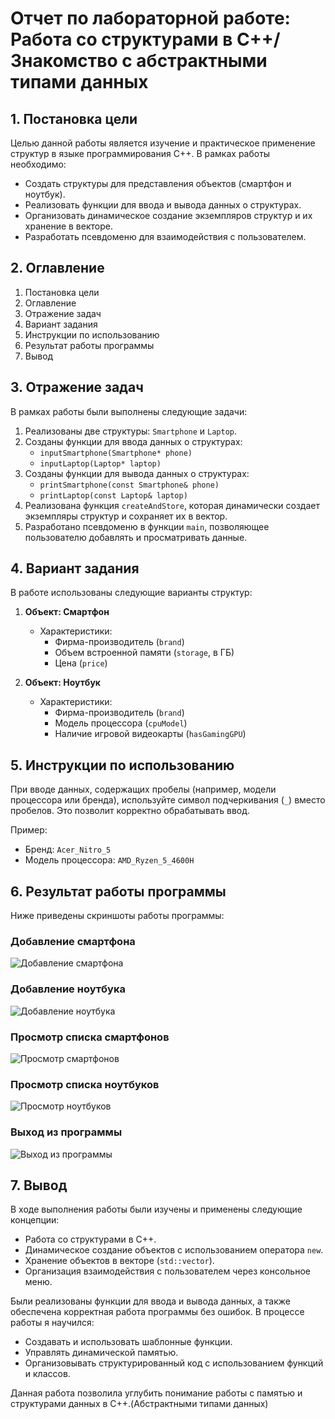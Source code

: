 # Отчет по лабораторной работе: Работа со структурами в C++/Знакомство с абстрактными типами данных

## 1. Постановка цели
Целью данной работы является изучение и практическое применение структур в языке программирования C++. В рамках работы необходимо:
- Создать структуры для представления объектов (смартфон и ноутбук).
- Реализовать функции для ввода и вывода данных о структурах.
- Организовать динамическое создание экземпляров структур и их хранение в векторе.
- Разработать псевдоменю для взаимодействия с пользователем.

## 2. Оглавление
1. Постановка цели
2. Оглавление
3. Отражение задач
4. Вариант задания
5. Инструкции по использованию
6. Результат работы программы
7. Вывод

## 3. Отражение задач
В рамках работы были выполнены следующие задачи:
1. Реализованы две структуры: `Smartphone` и `Laptop`.
2. Созданы функции для ввода данных о структурах:
   - `inputSmartphone(Smartphone* phone)`
   - `inputLaptop(Laptop* laptop)`
3. Созданы функции для вывода данных о структурах:
   - `printSmartphone(const Smartphone& phone)`
   - `printLaptop(const Laptop& laptop)`
4. Реализована функция `createAndStore`, которая динамически создает экземпляры структур и сохраняет их в вектор.
5. Разработано псевдоменю в функции `main`, позволяющее пользователю добавлять и просматривать данные.

## 4. Вариант задания
В работе использованы следующие варианты структур:
1. **Объект: Смартфон**
   - Характеристики:
     - Фирма-производитель (`brand`)
     - Объем встроенной памяти (`storage`, в ГБ)
     - Цена (`price`)

2. **Объект: Ноутбук**
   - Характеристики:
     - Фирма-производитель (`brand`)
     - Модель процессора (`cpuModel`)
     - Наличие игровой видеокарты (`hasGamingGPU`)

## 5. Инструкции по использованию
При вводе данных, содержащих пробелы (например, модели процессора или бренда), используйте символ подчеркивания (`_`) вместо пробелов. Это позволит корректно обрабатывать ввод.

Пример:
- Бренд: `Acer_Nitro_5`
- Модель процессора: `AMD_Ryzen_5_4600H`

## 6. Результат работы программы
Ниже приведены скриншоты работы программы:

### Добавление смартфона
![Добавление смартфона]([https://imgur.com/a/ffoGz8c](https://github.com/ternopolskiy/vectors/blob/main/images/add_laptop.jpg))

### Добавление ноутбука
![Добавление ноутбука](https://imgur.com/a/Bc2st7K)

### Просмотр списка смартфонов
![Просмотр смартфонов](https://imgur.com/a/myO7KLd)

### Просмотр списка ноутбуков
![Просмотр ноутбуков](https://imgur.com/a/ERw4wmQ)

### Выход из программы
![Выход из программы](https://imgur.com/a/lx4avT5)

## 7. Вывод
В ходе выполнения работы были изучены и применены следующие концепции:
- Работа со структурами в C++.
- Динамическое создание объектов с использованием оператора `new`.
- Хранение объектов в векторе (`std::vector`).
- Организация взаимодействия с пользователем через консольное меню.

Были реализованы функции для ввода и вывода данных, а также обеспечена корректная работа программы без ошибок. В процессе работы я научился:
- Создавать и использовать шаблонные функции.
- Управлять динамической памятью.
- Организовывать структурированный код с использованием функций и классов.

Данная работа позволила углубить понимание работы с памятью и структурами данных в C++.(Абстрактными типами данных)
